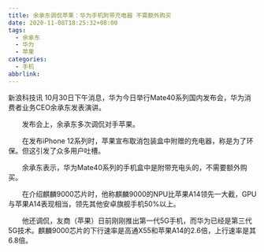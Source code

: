 ```yaml
---
title: 余承东调侃苹果：华为手机附带充电器 不需额外购买
date: 2020-11-08T18:25:32+08:00
tags:
  - 余承东
  - 华为
  - 苹果
categories:
  - 手机
abbrlink:
---
```


新浪科技讯 10月30日下午消息，华为今日举行Mate40系列国内发布会，华为消费者业务CEO余承东发表演讲。

　　发布会上，余承东多次调侃对手苹果。

　　在发布iPhone 12系列时，苹果宣布取消包装盒中附赠的充电器，称是为了环保。但这引发了众多用户吐槽。

　　余承东表示，华为Mate40系列的手机盒中是附带充电头的，不需要额外购买。

　　在介绍麒麟9000芯片时，他称麒麟9000的NPU比苹果A14领先一大截，GPU与苹果A14表现相当，领先其他安卓旗舰手机50%以上。

　　他还调侃，友商（苹果）日前刚刚推出第一代5G手机，而华为已经是第三代5G技术。麒麟9000芯片的下行速率是高通X55和苹果A14的2.6倍，上行速率是其6.8倍。
